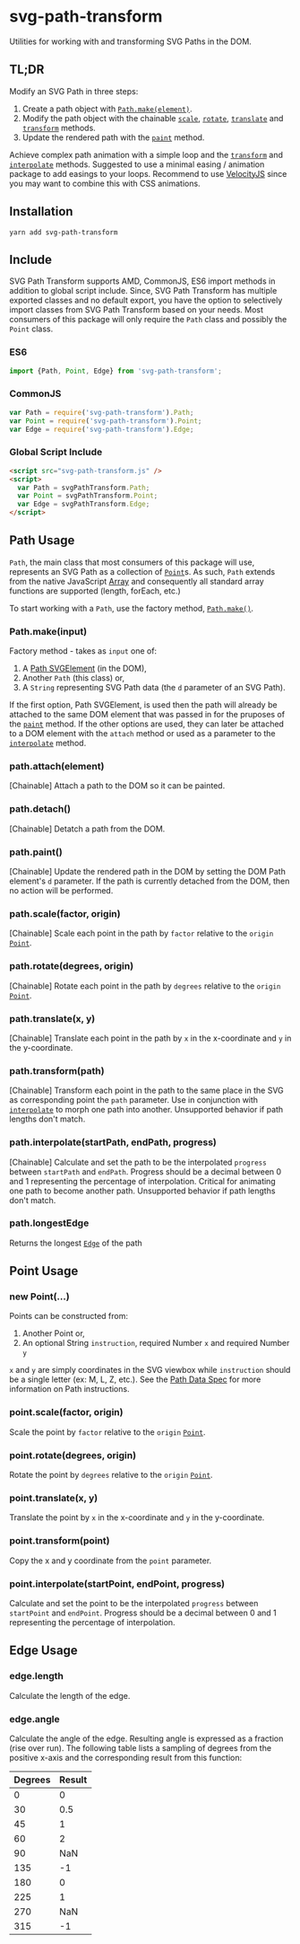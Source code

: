 # svg-path-transform
Utilities for working with and transforming SVG Paths in the DOM.

## TL;DR
Modify an SVG Path in three steps:
1. Create a path object with [`Path.make(element)`](#pathmakeinput).
2. Modify the path object with the chainable [`scale`](#pathscalefactor-origin), [`rotate`](#pathrotatedegrees-origin), [`translate`](#pathtranslatex-y) and [`transform`](#pathtransformpath) methods.
3. Update the rendered path with the [`paint`](#pathpaint) method.

Achieve complex path animation with a simple loop and the [`transform`](#pathtransformpath) and [`interpolate`](#pathinterpolatestartpath-endpath-progress) methods. Suggested to use a minimal easing / animation package to add easings to your loops. Recommend to use [VelocityJS](https://github.com/julianshapiro/velocity) since you may want to combine this with CSS animations.

## Installation
```
yarn add svg-path-transform
```

## Include
SVG Path Transform supports AMD, CommonJS, ES6 import methods in addition to global script include. Since, SVG Path Transform has multiple exported classes and no default export, you have the option to selectively import classes from SVG Path Transform based on your needs. Most consumers of this package will only require the `Path` class and possibly the `Point` class. 

### ES6
```js
import {Path, Point, Edge} from 'svg-path-transform';
```

### CommonJS
```js
var Path = require('svg-path-transform').Path;
var Point = require('svg-path-transform').Point;
var Edge = require('svg-path-transform').Edge;
```

### Global Script Include
```html
<script src="svg-path-transform.js" />
<script>
  var Path = svgPathTransform.Path;
  var Point = svgPathTransform.Point;
  var Edge = svgPathTransform.Edge;
</script>
```

## Path Usage
`Path`, the main class that most consumers of this package will use, represents an SVG Path as a collection of [`Point`](#point-usage)s. As such, `Path` extends from the native JavaScript [Array](https://developer.mozilla.org/en-US/docs/Web/JavaScript/Reference/Global_Objects/Array) and consequently all standard array functions are supported (length, forEach, etc.)

To start working with a `Path`, use the factory method, [`Path.make()`](#pathmakeinput).

### Path.make(input)
Factory method - takes as `input` one of:
1. A [Path SVGElement](https://developer.mozilla.org/en-US/docs/Web/SVG/Element/path) (in the DOM),
2. Another `Path` (this class) or,
3. A `String` representing SVG Path data (the `d` parameter of an SVG Path).

If the first option, Path SVGElement, is used then the path will already be attached to the same DOM element that was passed in for the pruposes of the [`paint`](#pathpaint) method. If the other options are used, they can later be attached to a DOM element with the `attach` method or used as a parameter to the [`interpolate`](#pathinterpolatestartpath-endpath-progress) method.

### path.attach(element)
[Chainable] Attach a path to the DOM so it can be painted.

### path.detach()
[Chainable] Detatch a path from the DOM.

### path.paint()
[Chainable] Update the rendered path in the DOM by setting the DOM Path element's `d` parameter. If the path is currently detached from the DOM, then no action will be performed.

### path.scale(factor, origin)
[Chainable] Scale each point in the path by `factor` relative to the `origin` [`Point`](#point-usage).

### path.rotate(degrees, origin)
[Chainable] Rotate each point in the path by `degrees` relative to the `origin` [`Point`](#point-usage).

### path.translate(x, y)
[Chainable] Translate each point in the path by `x` in the x-coordinate and `y` in the y-coordinate.

### path.transform(path)
[Chainable] Transform each point in the path to the same place in the SVG as corresponding point the `path` parameter. Use in conjunction with [`interpolate`](#pathinterpolatestartpath-endpath-progress) to morph one path into another. Unsupported behavior if path lengths don't match.

### path.interpolate(startPath, endPath, progress)
[Chainable] Calculate and set the path to be the interpolated `progress` between `startPath` and `endPath`. Progress should be a decimal between 0 and 1 representing the percentage of interpolation. Critical for animating one path to become another path. Unsupported behavior if path lengths don't match.

### path.longestEdge
Returns the longest [`Edge`](#edge-usage) of the path

## Point Usage
### new Point(...)
Points can be constructed from:
1. Another Point or,
2. An optional String `instruction`, required Number `x` and required Number `y`

`x` and `y` are simply coordinates in the SVG viewbox while `instruction` should be a single letter (ex: M, L, Z, etc.). See the [Path Data Spec](https://www.w3.org/TR/SVG/paths.html#PathData) for more information on Path instructions.

### point.scale(factor, origin)
Scale the point by `factor` relative to the `origin` [`Point`](#point-usage).

### point.rotate(degrees, origin)
Rotate the point by `degrees` relative to the `origin` [`Point`](#point-usage).

### point.translate(x, y)
Translate the point by `x` in the x-coordinate and `y` in the y-coordinate.

### point.transform(point)
Copy the x and y coordinate from the `point` parameter.

### point.interpolate(startPoint, endPoint, progress)
Calculate and set the point to be the interpolated `progress` between `startPoint` and `endPoint`. Progress should be a decimal between 0 and 1 representing the percentage of interpolation.

## Edge Usage
### edge.length
Calculate the length of the edge.

### edge.angle
Calculate the angle of the edge. Resulting angle is expressed as a fraction (rise over run). The following table lists a sampling of degrees from the positive x-axis and the corresponding result from this function:

| Degrees | Result |
|---|---|
| 0 | 0 |
| 30 | 0.5 |
| 45 | 1 |
| 60 | 2 |
| 90 | NaN |
| 135 | -1 |
| 180 | 0 |
| 225 | 1 |
| 270 | NaN |
| 315 | -1 |
